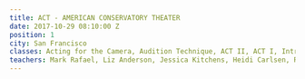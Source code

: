 ```yaml
---
title: ACT - AMERICAN CONSERVATORY THEATER
date: 2017-10-29 08:10:00 Z
position: 1
city: San Francisco
classes: Acting for the Camera, Audition Technique, ACT II, ACT I, Intro To Acting
teachers: Mark Rafael, Liz Anderson, Jessica Kitchens, Heidi Carlsen, Rebecca Struch
---
```


